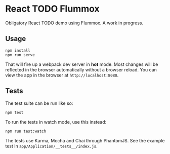# React TODO Flummox

Obligatory React TODO demo using Flummox. A work in progress.

## Usage

```
npm install
npm run serve
```

That will fire up a webpack dev server in **hot** mode. Most changes will be reflected in the browser automatically without a browser reload. You can view the app in the browser at `http://localhost:8080`.

## Tests

The test suite can be run like so:

```
npm test
```

To run the tests in watch mode, use this instead:

```
npm run test:watch
```

The tests use Karma, Mocha and Chai through PhantomJS. See the example test in `app/Application/__tests__/index.js`.
